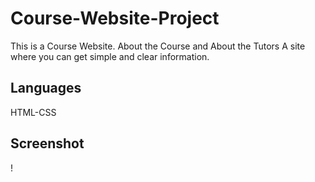 <h1>Course-Website-Project</h1>

This is a Course Website. About the Course and About the Tutors
A site where you can get simple and clear information.

<h2>Languages</h2>

HTML-CSS

<h2> Screenshot</h2>

! [](website.gif)
